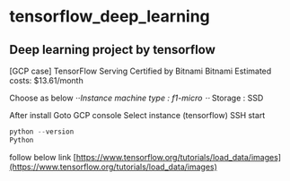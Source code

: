 # tensorflow_deep_learning
## Deep learning project by tensorflow

[GCP case]
TensorFlow Serving Certified by Bitnami
Bitnami
Estimated costs: $13.61/month

Choose as below 
⋅⋅*Instance machine type : f1-micro
⋅⋅* Storage : SSD


After install
Goto GCP console
Select instance (tensorflow)
SSH start


```python
python --version
Python 
```

follow below link
[https://www.tensorflow.org/tutorials/load_data/images](https://www.tensorflow.org/tutorials/load_data/images)

